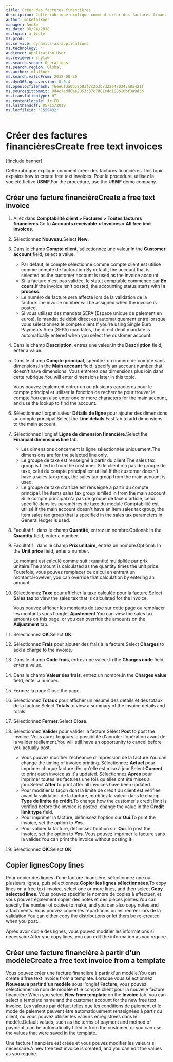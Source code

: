 ```yaml
---
title: Créer des factures financières
description: Cette rubrique explique comment créer des factures financières.
author: mikefalkner
manager: AnnBe
ms.date: 08/24/2018
ms.topic: article
ms.prod: ''
ms.service: dynamics-ax-applications
ms.technology: ''
audience: Application User
ms.reviewer: shylaw
ms.search.scope: Operations
ms.search.region: Global
ms.author: mfalkner
ms.search.validFrom: 2018-08-30
ms.dyn365.ops.version: 8.0.4
ms.openlocfilehash: f6ee6fda0b52b8af7c253b7d22e470345a8a421f
ms.sourcegitcommit: 9d4c7edd0ae2053c37c7d81cdd180b16bf3a9d3b
ms.translationtype: HT
ms.contentlocale: fr-FR
ms.lasthandoff: 05/15/2019
ms.locfileid: "1559432"
---
```

# <a name="create-free-text-invoices"></a><span data-ttu-id="6d468-103">Créer des factures financières</span><span class="sxs-lookup"><span data-stu-id="6d468-103">Create free text invoices</span></span>

[!include [banner](../includes/banner.md)]

<span data-ttu-id="6d468-104">Cette rubrique explique comment créer des factures financières.</span><span class="sxs-lookup"><span data-stu-id="6d468-104">This topic explains how to create free text invoices.</span></span> <span data-ttu-id="6d468-105">Pour la procédure, utilisez la société fictive **USMF**.</span><span class="sxs-lookup"><span data-stu-id="6d468-105">For the procedure, use the **USMF** demo company.</span></span>

## <a name="create-a-free-text-invoice"></a><span data-ttu-id="6d468-106">Créer une facture financière</span><span class="sxs-lookup"><span data-stu-id="6d468-106">Create a free text invoice</span></span>

1. <span data-ttu-id="6d468-107">Allez dans **Comptabilité client \> Factures \> Toutes factures financières**.</span><span class="sxs-lookup"><span data-stu-id="6d468-107">Go to **Accounts receivable \> Invoices \> All free text invoices**.</span></span>
2. <span data-ttu-id="6d468-108">Sélectionnez **Nouveau**.</span><span class="sxs-lookup"><span data-stu-id="6d468-108">Select **New**.</span></span>
3. <span data-ttu-id="6d468-109">Dans le champ **Compte client**, sélectionnez une valeur.</span><span class="sxs-lookup"><span data-stu-id="6d468-109">In the **Customer account** field, select a value.</span></span>

    * <span data-ttu-id="6d468-110">Par défaut, le compte sélectionné comme compte client est utilisé comme compte de facturation.</span><span class="sxs-lookup"><span data-stu-id="6d468-110">By default, the account that is selected as the customer account is used as the invoice account.</span></span>
    * <span data-ttu-id="6d468-111">Si la facture n'est pas validée, le statut comptable commence par **En cours**.</span><span class="sxs-lookup"><span data-stu-id="6d468-111">If the invoice isn't posted, the accounting status starts with **In process**.</span></span>
    * <span data-ttu-id="6d468-112">Le numéro de facture sera affecté lors de la validation de la facture.</span><span class="sxs-lookup"><span data-stu-id="6d468-112">The invoice number will be assigned when the invoice is posted.</span></span>
    * <span data-ttu-id="6d468-113">Si vous utilisez des mandats SEPA (Espace unique de paiement en euros), le mandat de débit direct est automatiquement entré lorsque vous sélectionnez le compte client.</span><span class="sxs-lookup"><span data-stu-id="6d468-113">If you're using Single Euro Payments Area (SEPA) mandates, the direct debit mandate is automatically entered when you select the customer account.</span></span>

4. <span data-ttu-id="6d468-114">Dans le champ **Description**, entrez une valeur.</span><span class="sxs-lookup"><span data-stu-id="6d468-114">In the **Description** field, enter a value.</span></span>
5. <span data-ttu-id="6d468-115">Dans le champ **Compte principal**, spécifiez un numéro de compte sans dimensions.</span><span class="sxs-lookup"><span data-stu-id="6d468-115">In the **Main account** field, specify an account number that doesn't have dimensions.</span></span> <span data-ttu-id="6d468-116">Vous entrerez des dimensions plus loin dans cette rubrique.</span><span class="sxs-lookup"><span data-stu-id="6d468-116">You will enter dimensions later in this topic.</span></span>

    <span data-ttu-id="6d468-117">Vous pouvez également entrer un ou plusieurs caractères pour le compte principal et utiliser la fonction de recherche pour trouver le compte.</span><span class="sxs-lookup"><span data-stu-id="6d468-117">You can also enter one or more characters for the main account, and use the lookup to find the account.</span></span>

6. <span data-ttu-id="6d468-118">Sélectionnez l'organisateur **Détails de ligne** pour ajouter des dimensions au compte principal.</span><span class="sxs-lookup"><span data-stu-id="6d468-118">Select the **Line details** FastTab to add dimensions to the main account.</span></span>
7. <span data-ttu-id="6d468-119">Sélectionnez l'onglet **Ligne de dimension financière**.</span><span class="sxs-lookup"><span data-stu-id="6d468-119">Select the **Financial dimensions line** tab.</span></span>

    * <span data-ttu-id="6d468-120">Les dimensions concernent la ligne sélectionnée uniquement.</span><span class="sxs-lookup"><span data-stu-id="6d468-120">The dimensions are for the selected line only.</span></span>
    * <span data-ttu-id="6d468-121">Le groupe de taxe est renseigné à partir du client.</span><span class="sxs-lookup"><span data-stu-id="6d468-121">The sales tax group is filled in from the customer.</span></span> <span data-ttu-id="6d468-122">Si le client n'a pas de groupe de taxe, celui du compte principal est utilisé.</span><span class="sxs-lookup"><span data-stu-id="6d468-122">If the customer doesn't have a sales tax group, the sales tax group from the main account is used.</span></span>
    * <span data-ttu-id="6d468-123">Le groupe de taxe d'article est renseigné à partir du compte principal.</span><span class="sxs-lookup"><span data-stu-id="6d468-123">The items sales tax group is filled in from the main account.</span></span> <span data-ttu-id="6d468-124">Si le compte principal n'a pas de groupe de taxe d'article, celui spécifié dans les paramètres de taxe du module Comptabilité est utilisé.</span><span class="sxs-lookup"><span data-stu-id="6d468-124">If the main account doesn't have an item sales tax group, the item sales tax group that is specified in the sales tax parameters in General ledger is used.</span></span>

8. <span data-ttu-id="6d468-125">Facultatif : dans le champ **Quantité**, entrez un nombre.</span><span class="sxs-lookup"><span data-stu-id="6d468-125">Optional: In the **Quantity** field, enter a number.</span></span>
9. <span data-ttu-id="6d468-126">Facultatif : dans le champ **Prix unitaire**, entrez un nombre.</span><span class="sxs-lookup"><span data-stu-id="6d468-126">Optional: In the **Unit price** field, enter a number.</span></span>

    <span data-ttu-id="6d468-127">Le montant est calculé comme suit : quantité multipliée par prix unitaire.</span><span class="sxs-lookup"><span data-stu-id="6d468-127">The amount is calculated as the quantity times the unit price.</span></span> <span data-ttu-id="6d468-128">Toutefois, vous pouvez remplacer ce calcul en entrant un montant.</span><span class="sxs-lookup"><span data-stu-id="6d468-128">However, you can override that calculation by entering an amount.</span></span>

10. <span data-ttu-id="6d468-129">Sélectionnez **Taxe** pour afficher la taxe calculée pour la facture.</span><span class="sxs-lookup"><span data-stu-id="6d468-129">Select **Sales tax** to view the sales tax that is calculated for the invoice.</span></span>

    <span data-ttu-id="6d468-130">Vous pouvez afficher les montants de taxe sur cette page ou remplacer les montants sous l'onglet **Ajustement**.</span><span class="sxs-lookup"><span data-stu-id="6d468-130">You can view the sales tax amounts on this page, or you can override the amounts on the **Adjustment** tab.</span></span>

11. <span data-ttu-id="6d468-131">Sélectionnez **OK**.</span><span class="sxs-lookup"><span data-stu-id="6d468-131">Select **OK**.</span></span>
12. <span data-ttu-id="6d468-132">Sélectionnez **Frais** pour ajouter des frais à la facture.</span><span class="sxs-lookup"><span data-stu-id="6d468-132">Select **Charges** to add a charge to the invoice.</span></span>
13. <span data-ttu-id="6d468-133">Dans le champ **Code frais**, entrez une valeur.</span><span class="sxs-lookup"><span data-stu-id="6d468-133">In the **Charges code** field, enter a value.</span></span>
14. <span data-ttu-id="6d468-134">Dans le champ **Valeur des frais**, entrez un nombre.</span><span class="sxs-lookup"><span data-stu-id="6d468-134">In the **Charges value** field, enter a number.</span></span>
15. <span data-ttu-id="6d468-135">Fermez la page.</span><span class="sxs-lookup"><span data-stu-id="6d468-135">Close the page.</span></span>
16. <span data-ttu-id="6d468-136">Sélectionnez **Totaux** pour afficher un résumé des détails et des totaux de la facture.</span><span class="sxs-lookup"><span data-stu-id="6d468-136">Select **Totals** to view a summary of the invoice details and totals.</span></span>
17. <span data-ttu-id="6d468-137">Sélectionnez **Fermer**.</span><span class="sxs-lookup"><span data-stu-id="6d468-137">Select **Close**.</span></span>
18. <span data-ttu-id="6d468-138">Sélectionnez **Valider** pour valider la facture.</span><span class="sxs-lookup"><span data-stu-id="6d468-138">Select **Post** to post the invoice.</span></span> <span data-ttu-id="6d468-139">Vous aurez toujours la possibilité d'annuler l'opération avant de la valider réellement.</span><span class="sxs-lookup"><span data-stu-id="6d468-139">You will still have an opportunity to cancel before you actually post.</span></span>

    * <span data-ttu-id="6d468-140">Vous pouvez modifier l'échéance d'impression de la facture.</span><span class="sxs-lookup"><span data-stu-id="6d468-140">You can change the timing of invoice printing.</span></span> <span data-ttu-id="6d468-141">Sélectionnez **Actuel** pour imprimer chaque facture dès qu'elle est mise à jour.</span><span class="sxs-lookup"><span data-stu-id="6d468-141">Select **Current** to print each invoice as it's updated.</span></span> <span data-ttu-id="6d468-142">Sélectionnez **Après** pour imprimer toutes les factures une fois qu'elles ont été mises à jour.</span><span class="sxs-lookup"><span data-stu-id="6d468-142">Select **After** to print after all invoices have been updated.</span></span>
    * <span data-ttu-id="6d468-143">Pour modifier la façon dont la limite de crédit du client est vérifiée avant la validation de la facture, modifiez la valeur dans le champ **Type de limite de crédit**.</span><span class="sxs-lookup"><span data-stu-id="6d468-143">To change how the customer's credit limit is verified before the invoice is posted, change the value in the **Credit limit type** field.</span></span>
    * <span data-ttu-id="6d468-144">Pour imprimer la facture, définissez l'option sur **Oui**.</span><span class="sxs-lookup"><span data-stu-id="6d468-144">To print the invoice, set the option to **Yes**.</span></span>
    * <span data-ttu-id="6d468-145">Pour valider la facture, définissez l'option sur **Oui**.</span><span class="sxs-lookup"><span data-stu-id="6d468-145">To post the invoice, set the option to **Yes**.</span></span> <span data-ttu-id="6d468-146">Vous pouvez imprimer la facture sans la valider.</span><span class="sxs-lookup"><span data-stu-id="6d468-146">You can print the invoice without posting it.</span></span>

19. <span data-ttu-id="6d468-147">Sélectionnez **OK**.</span><span class="sxs-lookup"><span data-stu-id="6d468-147">Select **OK**.</span></span>

## <a name="copy-lines"></a><span data-ttu-id="6d468-148">Copier lignes</span><span class="sxs-lookup"><span data-stu-id="6d468-148">Copy lines</span></span>
<span data-ttu-id="6d468-149">Pour copier des lignes d'une facture financière, sélectionnez une ou plusieurs lignes, puis sélectionnez **Copier les lignes sélectionnées**.</span><span class="sxs-lookup"><span data-stu-id="6d468-149">To copy lines on a free text invoice, select one or more lines, and then select **Copy selected lines**.</span></span> <span data-ttu-id="6d468-150">Vous pouvez spécifier le nombre de copies à effectuer, et vous pouvez également copier des notes et des pièces jointes.</span><span class="sxs-lookup"><span data-stu-id="6d468-150">You can specify the number of copies to make, and you can also copy notes and attachments.</span></span> <span data-ttu-id="6d468-151">Vous pouvez copier les répartitions ou les recréer lors de la validation.</span><span class="sxs-lookup"><span data-stu-id="6d468-151">You can either copy the distributions or let them be re-created when you post.</span></span>

<span data-ttu-id="6d468-152">Après avoir copié des lignes, vous pouvez modifier les informations si nécessaire.</span><span class="sxs-lookup"><span data-stu-id="6d468-152">After you copy lines, you can edit the information as you require.</span></span>

## <a name="create-a-free-text-invoice-from-a-template"></a><span data-ttu-id="6d468-153">Créer une facture financière à partir d'un modèle</span><span class="sxs-lookup"><span data-stu-id="6d468-153">Create a free text invoice from a template</span></span>
<span data-ttu-id="6d468-154">Vous pouvez créer une facture financière à partir d'un modèle.</span><span class="sxs-lookup"><span data-stu-id="6d468-154">You can create a free text invoice from a template.</span></span> <span data-ttu-id="6d468-155">Lorsque vous sélectionnez **Nouveau à partir d'un modèle** sous l'onglet **Facture**, vous pouvez sélectionner un nom de modèle et le compte client pour la nouvelle facture financière.</span><span class="sxs-lookup"><span data-stu-id="6d468-155">When you select **New from template** on the **Invoice** tab, you can select a template name and the customer account for the new free text invoice.</span></span> <span data-ttu-id="6d468-156">Les valeurs par défaut telles que les conditions de paiement et le mode de paiement peuvent être automatiquement renseignées à partir du client, ou vous pouvez utiliser les valeurs enregistrées dans le modèle.</span><span class="sxs-lookup"><span data-stu-id="6d468-156">Default values, such as the terms of payment and method of payment, can be automatically filled in from the customer, or you can use the values that were saved in the template.</span></span>

<span data-ttu-id="6d468-157">Une facture financière est créée et vous pouvez modifier les valeurs si nécessaire.</span><span class="sxs-lookup"><span data-stu-id="6d468-157">A new free text invoice is created, and you can edit the values as you require.</span></span>
